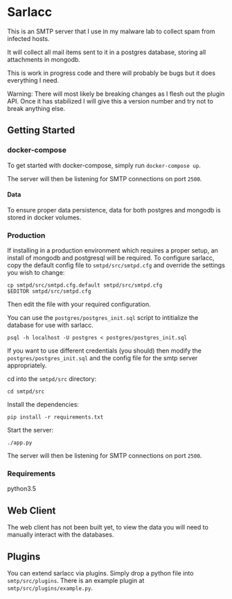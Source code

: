 # Sarlacc

This is an SMTP server that I use in my malware lab to collect spam from infected hosts.

It will collect all mail items sent to it in a postgres database, storing all attachments in mongodb.

This is work in progress code and there will probably be bugs but it does everything I need.

Warning: There will most likely be breaking changes as I flesh out the plugin API. Once it has stabilized I will give this a version number and try not to break anything else.


## Getting Started

### docker-compose

To get started with docker-compose, simply run `docker-compose up`.

The server will then be listening for SMTP connections on port `2500`.

#### Data
To ensure proper data persistence, data for both postgres and mongodb is stored in docker volumes.


### Production

If installing in a production environment which requires a proper setup, an install of mongodb and postgresql will be required.
To configure sarlacc, copy the default config file to `smtpd/src/smtpd.cfg` and override the settings you wish to change:
```
cp smtpd/src/smtpd.cfg.default smtpd/src/smtpd.cfg
$EDITOR smtpd/src/smtpd.cfg
```
Then edit the file with your required configuration.

You can use the `postgres/postgres_init.sql` script to intitialize the database for use with sarlacc.
```
psql -h localhost -U postgres < postgres/postgres_init.sql
```

If you want to use different credentials (you should) then modify the `postgres/postgres_init.sql` and the config file for the smtp server appropriately.

cd into the `smtpd/src` directory:
```
cd smtpd/src
```

Install the dependencies:
```
pip install -r requirements.txt
```

Start the server:
```
./app.py
```

The server will then be listening for SMTP connections on port `2500`.


### Requirements

python3.5



## Web Client

The web client has not been built yet, to view the data you will need to manually interact with the databases.



## Plugins

You can extend sarlacc via plugins. Simply drop a python file into `smtp/src/plugins`. There is an example plugin at `smtp/src/plugins/example.py`.
